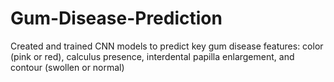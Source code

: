 # Gum-Disease-Prediction
Created and trained CNN models to predict key gum disease features: color (pink or red), calculus presence, interdental papilla enlargement, and contour (swollen or normal)
